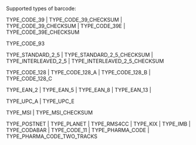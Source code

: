 
Supported types of barcode:

TYPE\_CODE\_39 | TYPE\_CODE\_39\_CHECKSUM | TYPE\_CODE\_39\_CHECKSUM | TYPE\_CODE\_39E | TYPE\_CODE\_39E\_CHECKSUM 
 
TYPE\_CODE\_93 
 
TYPE\_STANDARD\_2\_5 | TYPE\_STANDARD\_2\_5\_CHECKSUM | TYPE\_INTERLEAVED\_2\_5 | TYPE\_INTERLEAVED\_2\_5\_CHECKSUM
 
TYPE\_CODE\_128 | TYPE\_CODE\_128\_A | TYPE\_CODE\_128\_B | TYPE\_CODE\_128\_C
 
TYPE\_EAN\_2 | TYPE\_EAN\_5 | TYPE\_EAN\_8 | TYPE\_EAN\_13 | 
 
TYPE\_UPC\_A | TYPE\_UPC\_E
 
TYPE\_MSI | TYPE\_MSI\_CHECKSUM
 
TYPE\_POSTNET | TYPE\_PLANET | TYPE\_RMS4CC | TYPE\_KIX | TYPE\_IMB | TYPE\_CODABAR | TYPE\_CODE\_11 | TYPE\_PHARMA\_CODE | TYPE\_PHARMA\_CODE\_TWO\_TRACKS
